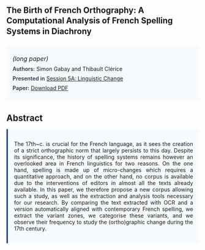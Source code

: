 
<style>    
    h2 {
        margin-top: 0;
        margin-bottom: 1.5rem;
        line-height: 1.3;
    }
    
    h3 {
        margin-top: 2rem;
        margin-bottom: 1rem;
        font-size: 1.4rem;
        font-weight:bold;
    }
    
    .metadata {
        background-color: #f7fafc;
        padding: 1rem;
        border-radius: 6px;
        margin-bottom: 2rem;
    }
    
    .metadata p {
        margin: 0.5rem 0;
    }
    
    .abstract {
        text-align: justify;
        padding: 1rem;
        background-color: #f7fafc;
        border-left: 4px solid #2c5282;
        border-radius: 0 6px 6px 0;
    }
    
    strong {
        color: #2d3748;
        font-weight: 600;
    }
</style>
<main role="main">
<h2>The Birth of French Orthography: A Computational Analysis of French Spelling Systems in Diachrony</h2>

<section class="metadata">
<p style='font-size:1rem'><i>(long paper)</i></p>
<p><strong>Authors:</strong> Simon Gabay and Thibault Clérice</p>
<p><strong>Presented in</strong> <a href="/programme/#session5A">Session 5A: Linguistic Change</a></p>
<p><strong>Paper:</strong> <a href="https://ceur-ws.org/Vol-3558/paper21.pdf">Download PDF</a></p>
</section>

<section>
<h3>Abstract</h3>
<div class="abstract">
<p>The 17th~c. is crucial for the French language, as it sees the creation of a strict orthographic norm that largely persists to this day. Despite its significance, the history of spelling systems remains however an overlooked area in French linguistics for two reasons. On the one hand, spelling is made up of micro-changes which requires a quantitative approach, and on the other hand, no corpus is available due to the interventions of editors in almost all the texts already available. In this paper, we therefore propose a new corpus allowing such a study, as well as the extraction and analysis tools necessary for our research. By comparing the text extracted with OCR and a version automatically aligned with contemporary French spelling, we extract the variant zones, we categorise these variants, and we observe their frequency to study the (ortho)graphic change during the 17th century.</p>
</div>
</section>
</main>
